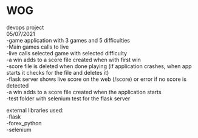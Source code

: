 # WOG
devops project  
05/07/2021  
-game application with 3 games and 5 difficulties  
-Main games calls to live  
-live calls selected game with selected difficulty  
-a win adds to a score file created when with first win  
-score file is deleted when done playing (if application crashes, when app starts it checks for the file and deletes it)  
-flask server shows live score on the web (/score) or error if no score is detected  
-a win adds to a score file created when the application starts  
-test folder with selenium test for the flask server  

external libraries used:  
-flask  
-forex_python  
-selenium  

